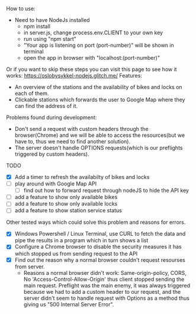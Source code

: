 How to use:

- Need to have NodeJs installed
  - npm install
  - in server.js, change process.env.CLIENT to your own key
  - run using "npm start"
  - "Your app is listening on port (port-number)" will be shown in terminal
  - open the app in browser with "localhost:(port-number)"

Or if you want to skip these steps you can visit this page to see how it works:
<a href="https://oslobysykkel-nodejs.glitch.me/" target="_blank">https://oslobysykkel-nodejs.glitch.me/</a>
Features: 
 - An overview of the stations and the availability of bikes and locks on each of them.
 - Clickable stations which forwards the user to Google Map where they can find the address of it.
 
Problems found during development:
 - Don't send a request with custom headers through the browser(Chrome) and we will be able to access the resources(but we have to, thus we need to find another solution).
 - The server doesn't handle OPTIONS requests(which is our preflights triggered by custom headers).
 
TODO
- [x] Add a timer to refresh the availabilty of bikes and locks
- [ ] play around with Google Map API
  - [ ] find out how to forward request through nodeJS to hide the API key
- [ ] add a feature to show only available bikes
- [ ] add a feature to show only available locks
- [ ] add a feature to show station service status

Other tested ways which could solve this problem and reasons for errors.
- [x] Windows Powershell / Linux Terminal, use CURL to fetch the data and pipe the results in a program which in turn shows a list
- [x] Configure a Chrome browser to disable the security measures it has which stopped us from sending request to the API
- [x] Find out the reason why a normal browser couldn't request resourses from server.
  - Reasons a normal browser didn't work: Same-origin-policy, CORS, No 'Access-Control-Allow-Origin' thus client stopped sending the main request. Preflight was the main enemy, it was always triggered because we had to add a custom header to our request, and the server didn't seem to handle request with Options as a method thus giving us "500 Internal Server Error". 
